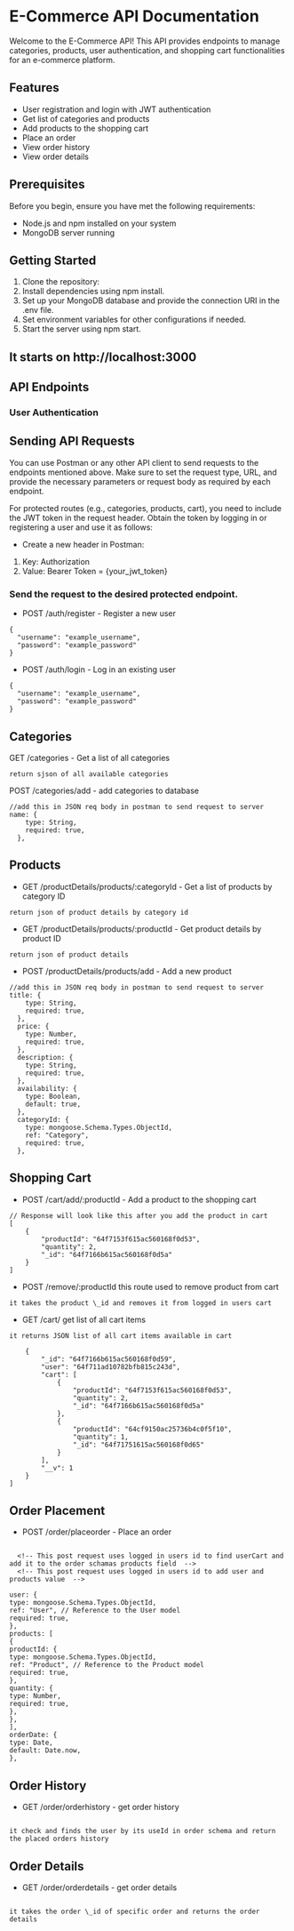 # E-Commerce API Documentation

Welcome to the E-Commerce API! This API provides endpoints to manage categories, products, user authentication, and shopping cart functionalities for an e-commerce platform.

## Features

- User registration and login with JWT authentication
- Get list of categories and products
- Add products to the shopping cart
- Place an order
- View order history
- View order details

## Prerequisites

Before you begin, ensure you have met the following requirements:

- Node.js and npm installed on your system
- MongoDB server running

## Getting Started

1. Clone the repository:
2. Install dependencies using npm install.
3. Set up your MongoDB database and provide the connection URI in the .env file.
4. Set environment variables for other configurations if needed.
5. Start the server using npm start.

## It starts on http://localhost:3000

## API Endpoints

### User Authentication

## Sending API Requests

You can use Postman or any other API client to send requests to the endpoints mentioned above. Make sure to set the request type, URL, and provide the necessary parameters or request body as required by each endpoint.

For protected routes (e.g., categories, products, cart), you need to include the JWT token in the request header. Obtain the token by logging in or registering a user and use it as follows:

- Create a new header in Postman:

1. Key: Authorization
2. Value: Bearer Token = {your_jwt_token}

### Send the request to the desired protected endpoint.

- POST /auth/register - Register a new user

```
{
  "username": "example_username",
  "password": "example_password"
}

```

- POST /auth/login - Log in an existing user

```
{
  "username": "example_username",
  "password": "example_password"
}

```

## Categories

GET /categories - Get a list of all categories

```
return sjson of all available categories

```

POST /categories/add - add categories to database

```
//add this in JSON req body in postman to send request to server
name: {
    type: String,
    required: true,
  },

```

## Products

- GET /productDetails/products/:categoryId - Get a list of products by category ID

```
return json of product details by category id

```

- GET /productDetails/products/:productId - Get product details by product ID

```
return json of product details

```

- POST /productDetails/products/add - Add a new product

```
//add this in JSON req body in postman to send request to server
title: {
    type: String,
    required: true,
  },
  price: {
    type: Number,
    required: true,
  },
  description: {
    type: String,
    required: true,
  },
  availability: {
    type: Boolean,
    default: true,
  },
  categoryId: {
    type: mongoose.Schema.Types.ObjectId,
    ref: "Category",
    required: true,
  },

```

## Shopping Cart

- POST /cart/add/:productId - Add a product to the shopping cart

```
// Response will look like this after you add the product in cart
[
    {
        "productId": "64f7153f615ac560168f0d53",
        "quantity": 2,
        "_id": "64f7166b615ac560168f0d5a"
    }
]
```

- POST /remove/:productId this route used to remove product from cart

```
it takes the product \_id and removes it from logged in users cart

```

- GET /cart/ get list of all cart items

```
it returns JSON list of all cart items available in cart

    {
        "_id": "64f7166b615ac560168f0d59",
        "user": "64f711ad10782bfb815c243d",
        "cart": [
            {
                "productId": "64f7153f615ac560168f0d53",
                "quantity": 2,
                "_id": "64f7166b615ac560168f0d5a"
            },
            {
                "productId": "64cf9150ac25736b4c0f5f10",
                "quantity": 1,
                "_id": "64f71751615ac560168f0d65"
            }
        ],
        "__v": 1
    }
]
```

## Order Placement

- POST /order/placeorder - Place an order

```

  <!-- This post request uses logged in users id to find userCart and add it to the order schamas products field  -->
  <!-- This post request uses logged in users id to add user and products value  -->

user: {
type: mongoose.Schema.Types.ObjectId,
ref: "User", // Reference to the User model
required: true,
},
products: [
{
productId: {
type: mongoose.Schema.Types.ObjectId,
ref: "Product", // Reference to the Product model
required: true,
},
quantity: {
type: Number,
required: true,
},
},
],
orderDate: {
type: Date,
default: Date.now,
},

```

## Order History

- GET /order/orderhistory - get order history

```

it check and finds the user by its useId in order schema and return the placed orders history

```

## Order Details

- GET /order/orderdetails - get order details

```

it takes the order \_id of specific order and returns the order details

```

